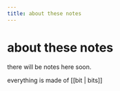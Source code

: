 ```yaml
---
title: about these notes
---
```


# about these notes

there will be notes here soon.

everything is made of [[bit | bits]]
